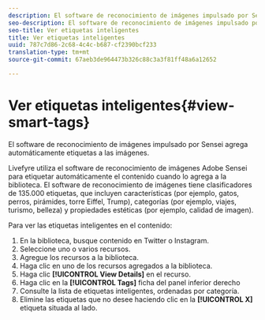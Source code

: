 ```yaml
---
description: El software de reconocimiento de imágenes impulsado por Sensei agrega automáticamente etiquetas a las imágenes.
seo-description: El software de reconocimiento de imágenes impulsado por Sensei agrega automáticamente etiquetas a las imágenes.
seo-title: Ver etiquetas inteligentes
title: Ver etiquetas inteligentes
uuid: 787c7d86-2c68-4c4c-b687-cf2390bcf233
translation-type: tm+mt
source-git-commit: 67aeb3de964473b326c88c3a3f81ff48a6a12652

---
```



# Ver etiquetas inteligentes{#view-smart-tags}

El software de reconocimiento de imágenes impulsado por Sensei agrega automáticamente etiquetas a las imágenes.

Livefyre utiliza el software de reconocimiento de imágenes Adobe Sensei para etiquetar automáticamente el contenido cuando lo agrega a la biblioteca. El software de reconocimiento de imágenes tiene clasificadores de 135.000 etiquetas, que incluyen características (por ejemplo, gatos, perros, pirámides, torre Eiffel, Trump), categorías (por ejemplo, viajes, turismo, belleza) y propiedades estéticas (por ejemplo, calidad de imagen).

Para ver las etiquetas inteligentes en el contenido:

1. En la biblioteca, busque contenido en Twitter o Instagram.
1. Seleccione uno o varios recursos.
1. Agregue los recursos a la biblioteca.
1. Haga clic en uno de los recursos agregados a la biblioteca.
1. Haga clic **[!UICONTROL View Details]** en el recurso.
1. Haga clic en la **[!UICONTROL Tags]** ficha del panel inferior derecho
1. Consulte la lista de etiquetas inteligentes, ordenadas por categoría.
1. Elimine las etiquetas que no desee haciendo clic en la **[!UICONTROL X]** etiqueta situada al lado.

